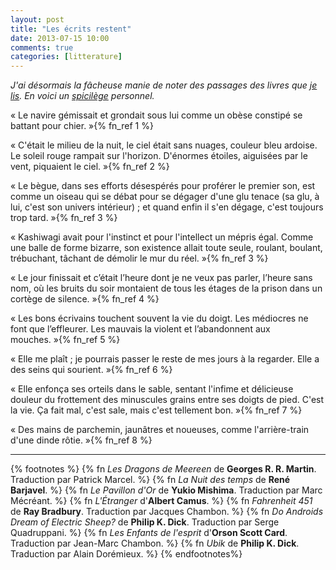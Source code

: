 ```yaml
---
layout: post
title: "Les écrits restent"
date: 2013-07-15 10:00
comments: true
categories: [litterature]
---
```

_J'ai désormais la fâcheuse manie de noter des passages des livres que [je lis](http://www.senscritique.com/Zenigata/critiques)._
_En voici un [spicilège](http://fr.wiktionary.org/wiki/spicil%C3%A8ge) personnel._
<!--more-->

«&nbsp;Le navire gémissait et grondait sous lui comme un obèse constipé se battant pour chier.&nbsp;»{% fn_ref 1 %}

«&nbsp;C'était le milieu de la nuit, le ciel était sans nuages, couleur bleu ardoise. Le soleil rouge rampait sur l'horizon. D'énormes étoiles, aiguisées par le vent, piquaient le ciel.&nbsp;»{% fn_ref 2 %}

«&nbsp;Le bègue, dans ses efforts désespérés pour proférer le premier son, est comme un oiseau qui se débat pour se dégager d'une glu tenace
(sa glu, à lui, c'est son univers intérieur)&nbsp;;&nbsp;et quand enfin il s'en dégage, c'est toujours trop tard.&nbsp;»{% fn_ref 3 %}

«&nbsp;Kashiwagi avait pour l'instinct et pour l'intellect un mépris égal.
Comme une balle de forme bizarre, son existence allait toute seule, roulant, boulant, trébuchant, tâchant de démolir le mur du réel.&nbsp;»{% fn_ref 3 %}

«&nbsp;Le jour finissait et c’était l’heure dont je ne veux pas parler, l’heure sans nom, où les bruits du soir montaient de tous les étages de la prison dans un cortège de silence.&nbsp;»{% fn_ref 4 %}

«&nbsp;Les bons écrivains touchent souvent la vie du doigt. Les médiocres ne font que l’effleurer. Les mauvais la violent et l’abandonnent aux mouches.&nbsp;»{% fn_ref 5 %}

«&nbsp;Elle me plaît&nbsp;;&nbsp;je pourrais passer le reste de mes jours à la regarder. Elle a des seins qui sourient.&nbsp;»{% fn_ref 6 %}

«&nbsp;Elle enfonça ses orteils dans le sable, sentant l'infime et délicieuse douleur du frottement des minuscules grains entre ses doigts de pied.
C'est la vie. Ça fait mal, c'est sale, mais c'est tellement bon.&nbsp;»{% fn_ref 7 %}

«&nbsp;Des mains de parchemin, jaunâtres et noueuses, comme l'arrière-train d'une dinde rôtie.&nbsp;»{% fn_ref 8 %}

***

{% footnotes %}
  {% fn <em>Les Dragons de Meereen</em> de <strong>Georges R. R. Martin</strong>. Traduction par Patrick Marcel. %}
  {% fn <em>La Nuit des temps</em> de <strong>René Barjavel</strong>. %}
  {% fn <em>Le Pavillon d'Or</em> de <strong>Yukio Mishima</strong>. Traduction par Marc Mécréant. %}
  {% fn <em>L'Étranger</em> d'<strong>Albert Camus</strong>. %}
  {% fn <em>Fahrenheit 451</em> de <strong>Ray Bradbury</strong>. Traduction par Jacques Chambon. %}
  {% fn <em>Do Androids Dream of Electric Sheep?</em> de <strong>Philip K. Dick</strong>. Traduction par Serge Quadruppani. %}
  {% fn <em>Les Enfants de l'esprit</em> d'<strong>Orson Scott Card</strong>. Traduction par Jean-Marc Chambon. %}
  {% fn <em>Ubik</em> de <strong>Philip K. Dick</strong>. Traduction par Alain Dorémieux. %}
{% endfootnotes%}